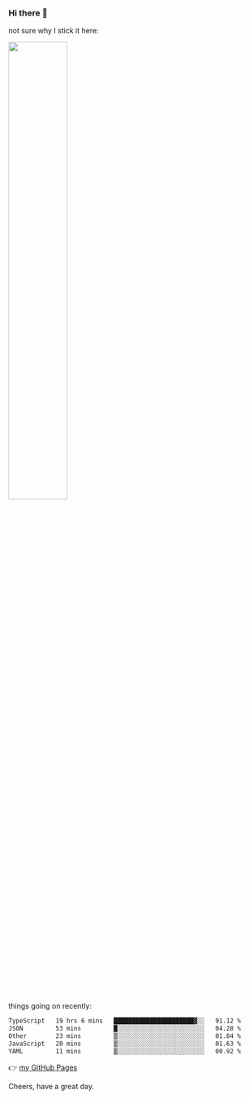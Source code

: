 ### Hi there 👋

not sure why I stick it here:

[<img width="48%" src="https://github-readme-stats.vercel.app/api?username=ykzhukian&show_icons=true&theme=dracula">](https://github.com/anuraghazra/github-readme-stats)


things going on recently:

<!--START_SECTION:waka-->

```txt
TypeScript   19 hrs 6 mins   ██████████████████████▓░░   91.12 %
JSON         53 mins         █░░░░░░░░░░░░░░░░░░░░░░░░   04.28 %
Other        23 mins         ▒░░░░░░░░░░░░░░░░░░░░░░░░   01.84 %
JavaScript   20 mins         ▒░░░░░░░░░░░░░░░░░░░░░░░░   01.63 %
YAML         11 mins         ▒░░░░░░░░░░░░░░░░░░░░░░░░   00.92 %
```

<!--END_SECTION:waka-->

👉 [my GitHub Pages](https://ykzhukian.github.io)

Cheers, have a great day.

